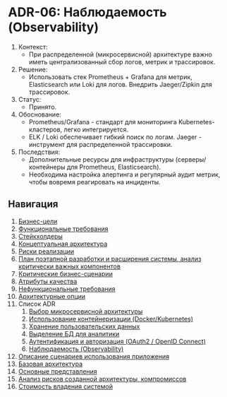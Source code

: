 # ADR-06: Наблюдаемость (Observability)

1. Контекст:
   * При распределенной (микросервисной) архитектуре важно иметь централизованный сбор логов, метрик и трассировок.
2. Решение:
   * Использовать стек Prometheus + Grafana для метрик, Elasticsearch или Loki для логов. Внедрить Jaeger/Zipkin для трассировок.
3. Статус:
   * Принято.
4. Обоснование:
   * Prometheus/Grafana - стандарт для мониторинга Kubernetes-кластеров, легко интегрируется.
   * ELK / Loki обеспечивает гибкий поиск по логам. Jaeger - инструмент для распределенной трассировки.
5. Последствия:
   * Дополнительные ресурсы для инфраструктуры (серверы/контейнеры для Prometheus, Elasticsearch).
   * Необходима настройка алертинга и регулярный аудит метрик, чтобы вовремя реагировать на инциденты.

## Навигация

1. [Бизнес-цели](https://github.com/f0rw4rd-dev/sb-final-project/blob/main/business_objectives.md)
2. [Функциональные требования](https://github.com/f0rw4rd-dev/sb-final-project/blob/main/functional_requirements.md)
3. [Стейкхолдеры](https://github.com/f0rw4rd-dev/sb-final-project/blob/main/stakeholders.md)
4. [Концептуальная архитектура](https://github.com/f0rw4rd-dev/sb-final-project/blob/main/concept_architecture.md)
5. [Риски реализации](https://github.com/f0rw4rd-dev/sb-final-project/blob/main/implementation_risks.md)
6. [План поэтапной разработки и расширения системы, анализ критически важных компонентов](https://github.com/f0rw4rd-dev/sb-final-project/blob/main/development_plan.md)
7. [Критические бизнес-сценарии](https://github.com/f0rw4rd-dev/sb-final-project/blob/main/critical_business_scenarios.md)
8. [Атрибуты качества](https://github.com/f0rw4rd-dev/sb-final-project/blob/main/quality_attributes.md)
9. [Нефункциональные требования](https://github.com/f0rw4rd-dev/sb-final-project/blob/main/nonfunctional_requirements.md)
10. [Архитектурные опции](https://github.com/f0rw4rd-dev/sb-final-project/blob/main/architectural_options.md)
11. Список ADR
    1. [Выбор микросервисной архитектуры](https://github.com/f0rw4rd-dev/sb-final-project/blob/main/adr_01.md)
    2. [Использование контейнеризации (Docker/Kubernetes)](https://github.com/f0rw4rd-dev/sb-final-project/blob/main/adr_02.md)
    3. [Хранение пользовательских данных](https://github.com/f0rw4rd-dev/sb-final-project/blob/main/adr_03.md)
    4. [Выделение БД для аналитики](https://github.com/f0rw4rd-dev/sb-final-project/blob/main/adr_04.md)
    5. [Аутентификация и авторизация (OAuth2 / OpenID Connect)](https://github.com/f0rw4rd-dev/sb-final-project/blob/main/adr_05.md)
    6. [Наблюдаемость (Observability)](https://github.com/f0rw4rd-dev/sb-final-project/blob/main/adr_06.md)
12. [Описание сценариев использования приложения](https://github.com/f0rw4rd-dev/sb-final-project/blob/main/use_cases.md)
13. [Базовая архитектура](https://github.com/f0rw4rd-dev/sb-final-project/blob/main/basic_architecture.md)
14. [Основные представления](https://github.com/f0rw4rd-dev/sb-final-project/blob/main/views.md)
15. [Анализ рисков созданной архитектуры, компромиссов](https://github.com/f0rw4rd-dev/sb-final-project/blob/main/architecture_risks.md)
16. [Стоимость владения системой](https://github.com/f0rw4rd-dev/sb-final-project/blob/main/costs.md)